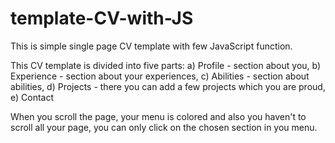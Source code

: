 # template-CV-with-JS
This is simple single page CV template with few JavaScript function.

This CV template is divided into five parts: 
a) Profile - section about you,
b) Experience - section about your experiences,
c) Abilities - section about abilities,
d) Projects - there you can add a few projects which you are proud,
e) Contact


When you scroll the page, your menu is colored and also you haven't to scroll all your page, you can only click on the chosen section in you menu.
